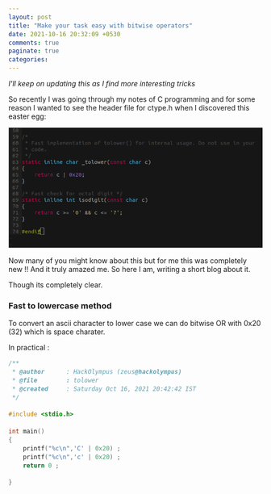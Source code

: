 ```yaml
---
layout: post
title: "Make your task easy with bitwise operators"
date: 2021-10-16 20:32:09 +0530
comments: true
paginate: true
categories: 
---
```


*I'll keep on updating this as I find more interesting tricks* 

So recently I was going through my notes of C programming and for some reason I wanted to see the header file for ctype.h when I discovered this easter egg: 


<img src="/images/ctype.png" class="center" >


Now many of you might know about this but for me this was completely new !! And it truly amazed me. So here I am, writing a short blog about it. 

Though its completely clear. 

### Fast to lowercase method  

To convert an ascii character to lower case we can do bitwise OR with 0x20 (32) which is space charater. 

In practical : 

```c
/**
 * @author      : HackOlympus (zeus@hackolympus)
 * @file        : tolower
 * @created     : Saturday Oct 16, 2021 20:42:42 IST
 */

#include <stdio.h>

int main()
{
    printf("%c\n",'C' | 0x20) ;
    printf("%c\n",'c' | 0x20) ;
    return 0 ;

}
```


